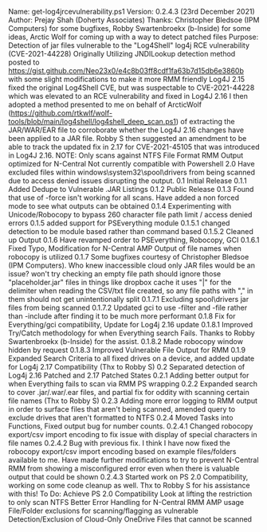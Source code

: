 Name: get-log4jrcevulnerability.ps1
Version: 0.2.4.3 (23rd December 2021)
Author: Prejay Shah (Doherty Associates)
Thanks: Christopher Bledsoe (IPM Computers) for some bugfixes, 
        Robby Swartenbroekx (b-Inside) for some ideas, 
        Arctic Wolf for coming up with a way to detect patched files
Purpose: Detection of jar files vulnerable to the "Log4Shell" log4j RCE vulnerability (CVE-2021-44228)
Originally Utilizing JNDILookup detection method posted to https://gist.github.com/Neo23x0/e4c8b03ff8cdf1fa63b7d15db6e3860b with some slight modifications to make it more RMM friendly
Log4J 2.15 fixed the original Log4Shell CVE, but was suspectable to CVE-2021-44228 which was elevated to an RCE vulnerability and fixed in Log4J 2.16
I then adopted a method presented to me on behalf of ArcticWolf (https://github.com/rtkwlf/wolf-tools/blob/main/log4shell/log4shell_deep_scan.ps1) of extracting the JAR/WAR/EAR file to corroborate whether the Log4J 2.16 changes have been applied to a JAR file.
Robby S then suggested an amendment to be able to track the updated fix in 2.17 for CVE-2021-45105 that was introduced in Log4J 2.16.
NOTE: Only scans against NTFS File Format
      RMM Output optimized for N-Central
      Not currently compatible with Powershell 2.0
      Have excluded files within windows\system32\spool\drivers from being scanned due to access denied issues disrupting the output. 
0.1 Initial Release
0.1.1 Added Dedupe to Vulnerable .JAR Listings
0.1.2 Public Release
0.1.3 Found that use of -force isn't working for all scans. Have added a non forced mode to see what outputs can be obtained
0.1.4 Experimenting with Unicode/Robocopy to bypass 260 character file path limit / access denied errors
0.1.5 added support for PSEverything module
0.1.5.1 changed detection to be module based rather than command based
0.1.5.2 Cleaned up Output
0.1.6 Have revamped order to PSEverything, Robocopy, GCI
0.1.6.1 Fixed Typo, Modification for N-Central AMP Output of file names when robocopy is utilized
0.1.7 Some bugfixes courtesy of Christopher Bledsoe (IPM Computers). Who knew inaccessible cloud only JAR files would be an issue?
        won't try checking an empty file path
        should ignore those "placeholder.jar" files in things like dropbox cache
        it uses "|" for the delimiter when reading the CSV/txt file created, so any file paths with "," in them should not get unintentionally split
0.1.7.1 Excluding spool\drivers jar files from being scanned
0.1.7.2 Updated gci to use -filter and -file rather than -include after finding it to be much more performant
0.1.8 Fix for Everything/gci compatibility, Update for Log4j 2.16 update
0.1.8.1 Improved Try/Catch methodology for when Everything search Fails. Thanks to Robby Swartenbroekx (b-Inside) for the assist.
0.1.8.2 Made robocopy window hidden by request
0.1.8.3 Improved Vulnerable File Output for RMM
0.1.9 Expanded Search Criteria to all fixed drives on a device, and added update for Log4j 2.17 Compatibility (Thx to Robby S)
0.2 Separated detection of Log4j 2.16 Patched and 2.17 Patched States
0.2.1 Adding better output for when Everything fails to scan via RMM PS wrapping
0.2.2 Expanded search to cover .jar/.war/.ear files, and partial fix for oddity with scanning certain file names (Thx to Robby S)
0.2.3 Adding more error logging to RMM output in order to surface files that aren't being scanned, amended query to exclude drives that aren't formatted to NTFS
0.2.4 Moved Tasks into Functions, Fixed output bug for number counts.
0.2.4.1 Changed robocopy export/csv import encoding to fix issue with display of special characters in file names
0.2.4.2 Bug with previous fix. I think I have now fixed the robocopy export/csv import encoding based on example files/folders available to me.
        Have made further modifications to try to prevent N-Central RMM from showing a misconfigured error even when there is valuable output that could be shown
0.2.4.3 Started work on PS 2.0 Compatibility, working on some code cleanup as well. Thx to Robby S for his assistance with this!
To Do:
Achieve PS 2.0 Compatibility
Look at lifting the restriction to only scan NTFS
Better Error Handling for N-Central RMM AMP usage
File/Folder exclusions for scanning/flagging as vulnerable 
Detection/Exclusion of Cloud-Only OneDrive Files that cannot be scanned
        

